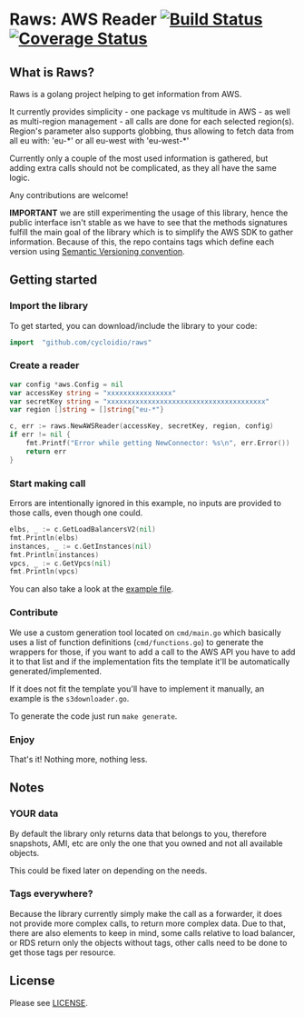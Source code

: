 # Raws: AWS Reader [![Build Status](https://travis-ci.org/cycloidio/raws.svg?branch=master)](https://travis-ci.org/cycloidio/raws) [![Coverage Status](https://coveralls.io/repos/github/cycloidio/raws/badge.svg)](https://coveralls.io/github/cycloidio/raws)

## What is Raws?

Raws is a golang project helping to get information from AWS.

It currently provides simplicity - one package vs multitude in AWS - as well as multi-region management - all calls are done for each selected region(s).
Region's parameter also supports globbing, thus allowing to fetch data from all eu with: 'eu-\*' or all eu-west with 'eu-west-\*'

Currently only a couple of the most used information is gathered, but adding extra calls should not be complicated, as they all have the same logic.

Any contributions are welcome!

**IMPORTANT** we are still experimenting the usage of this library, hence the public interface isn't stable as we have to see that the methods signatures fulfill the main goal of the library which is to simplify the AWS SDK to gather information. Because of this, the repo contains tags which define each version using [Semantic Versioning convention](https://semver.org/).

## Getting started

### Import the library
To get started, you can download/include the library to your code:
```go
import 	"github.com/cycloidio/raws"
```

### Create a reader
```go
var config *aws.Config = nil
var accessKey string = "xxxxxxxxxxxxxxxx"
var secretKey string = "xxxxxxxxxxxxxxxxxxxxxxxxxxxxxxxxxxxxxxx"
var region []string = []string{"eu-*"}

c, err := raws.NewAWSReader(accessKey, secretKey, region, config)
if err != nil {
	fmt.Printf("Error while getting NewConnector: %s\n", err.Error())
	return err
}
```

### Start making call

Errors are intentionally ignored in this example, no inputs are provided to those calls, even though one could.

```go
elbs, _ := c.GetLoadBalancersV2(nil)
fmt.Println(elbs)
instances, _ := c.GetInstances(nil)
fmt.Println(instances)
vpcs, _ := c.GetVpcs(nil)
fmt.Println(vpcs)
```

You can also take a look at the [example file](example/main.go).

### Contribute

We use a custom generation tool located on `cmd/main.go` which basically uses a list of function definitions (`cmd/functions.go`) to generate the wrappers for those,
if you want to add a call to the AWS API you have to add it to that list and if the implementation fits the template it'll be automatically generated/implemented.

If it does not fit the template you'll have to implement it manually, an example is the `s3downloader.go`.

To generate the code just run `make generate`.

### Enjoy
That's it! Nothing more, nothing less.

## Notes

### YOUR data
By default the library only returns data that belongs to you, therefore snapshots, AMI, etc are only the one that you owned and not all available objects.

This could be fixed later on depending on the needs.

### Tags everywhere?
Because the library currently simply make the call as a forwarder, it does not provide more complex calls, to return more complex data. Due to that, there are also elements to keep in mind, some calls relative to load balancer, or RDS return only the objects without tags, other calls need to be done to get those tags per resource. 

## License

Please see [LICENSE](LICENSE).

